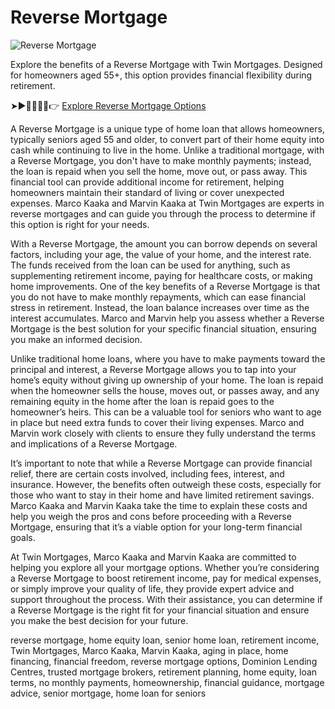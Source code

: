 # Reverse Mortgage

![Reverse Mortgage](https://twinmortgages.com/wp-content/uploads/2025/01/Reverse-Mortgage.jpg)

Explore the benefits of a Reverse Mortgage with Twin Mortgages. Designed for homeowners aged 55+, this option provides financial flexibility during retirement.

➤►🔄🏡👴👵👉 [Explore Reverse Mortgage Options](https://twinmortgages.com/services/reverse-mortgage/)

A Reverse Mortgage is a unique type of home loan that allows homeowners, typically seniors aged 55 and older, to convert part of their home equity into cash while continuing to live in the home. Unlike a traditional mortgage, with a Reverse Mortgage, you don't have to make monthly payments; instead, the loan is repaid when you sell the home, move out, or pass away. This financial tool can provide additional income for retirement, helping homeowners maintain their standard of living or cover unexpected expenses. Marco Kaaka and Marvin Kaaka at Twin Mortgages are experts in reverse mortgages and can guide you through the process to determine if this option is right for your needs.

With a Reverse Mortgage, the amount you can borrow depends on several factors, including your age, the value of your home, and the interest rate. The funds received from the loan can be used for anything, such as supplementing retirement income, paying for healthcare costs, or making home improvements. One of the key benefits of a Reverse Mortgage is that you do not have to make monthly repayments, which can ease financial stress in retirement. Instead, the loan balance increases over time as the interest accumulates. Marco and Marvin help you assess whether a Reverse Mortgage is the best solution for your specific financial situation, ensuring you make an informed decision.

Unlike traditional home loans, where you have to make payments toward the principal and interest, a Reverse Mortgage allows you to tap into your home’s equity without giving up ownership of your home. The loan is repaid when the homeowner sells the house, moves out, or passes away, and any remaining equity in the home after the loan is repaid goes to the homeowner’s heirs. This can be a valuable tool for seniors who want to age in place but need extra funds to cover their living expenses. Marco and Marvin work closely with clients to ensure they fully understand the terms and implications of a Reverse Mortgage.

It’s important to note that while a Reverse Mortgage can provide financial relief, there are certain costs involved, including fees, interest, and insurance. However, the benefits often outweigh these costs, especially for those who want to stay in their home and have limited retirement savings. Marco Kaaka and Marvin Kaaka take the time to explain these costs and help you weigh the pros and cons before proceeding with a Reverse Mortgage, ensuring that it’s a viable option for your long-term financial goals.

At Twin Mortgages, Marco Kaaka and Marvin Kaaka are committed to helping you explore all your mortgage options. Whether you’re considering a Reverse Mortgage to boost retirement income, pay for medical expenses, or simply improve your quality of life, they provide expert advice and support throughout the process. With their assistance, you can determine if a Reverse Mortgage is the right fit for your financial situation and ensure you make the best decision for your future.

reverse mortgage, home equity loan, senior home loan, retirement income, Twin Mortgages, Marco Kaaka, Marvin Kaaka, aging in place, home financing, financial freedom, reverse mortgage options, Dominion Lending Centres, trusted mortgage brokers, retirement planning, home equity, loan terms, no monthly payments, homeownership, financial guidance, mortgage advice, senior mortgage, home loan for seniors
